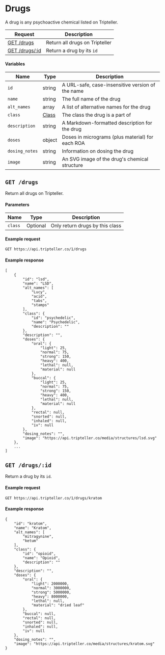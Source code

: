 # Drugs
A drug is any psychoactive chemical listed on Tripteller.

| Request | Description |
| --- | --- |
| [GET /drugs](#get-drugs) | Return all drugs on Tripteller |
| [GET /drugs/:id](#get-drugsid) | Return a drug by its `id` |

#### Variables
| Name | Type | Description |
| --- | --- | --- |
| `id` | string | A URL-safe, case-insensitive version of the name |
| `name` | string | The full name of the drug |
| `alt_names` | array | A list of alternative names for the drug |
| `class` | [Class](/Tripteller/API/blob/master/v1/classes.md) | The class the drug is a part of |
| `description` | string | A Markdown-formatted description for the drug |
| `doses` | object | Doses in micrograms (plus material) for each ROA |
| `dosing_notes` | string | Information on dosing the drug |
| `image` | string | An SVG image of the drug's chemical structure |

## `GET /drugs`
Return all drugs on Tripteller.

#### Parameters
| Name | Type | Description |
| --- | --- | --- |
| `class` | Optional | Only return drugs by this class |

#### Example request
    GET https://api.tripteller.co/1/drugs

#### Example response
    [
        {
            "id": "lsd",
            "name": "LSD",
            "alt_names": [
                "Lucy",
                "acid",
                "tabs",
                "stamps"
            ],
            "class": {
                "id": "psychedelic",
                "name": "Psychedelic",
                "description": ""
            },
            "description": "",
            "doses": {
                "oral": {
                    "light": 25,
                    "normal": 75,
                    "strong": 150,
                    "heavy": 400,
                    "lethal": null,
                    "material": null
                },
                "buccal": {
                    "light": 25,
                    "normal": 75,
                    "strong": 150,
                    "heavy": 400,
                    "lethal": null,
                    "material": null
                },
                "rectal": null,
                "snorted": null,
                "inhaled": null,
                "iv": null
            },
            "dosing_notes": "",
            "image": "https://api.tripteller.co/media/structures/lsd.svg"
        },
        ...
    ]
## `GET /drugs/:id`
Return a drug by its `id`.

#### Example request
    GET https://api.tripteller.co/1/drugs/kratom

#### Example response
    {
        "id": "kratom",
        "name": "Kratom",
        "alt_names": [
            "mitragynine",
            "ketum"
        ],
        "class": {
            "id": "opioid",
            "name": "Opioid",
            "description": ""
        },
        "description": "",
        "doses": {
            "oral": {
                "light": 2000000,
                "normal": 3000000,
                "strong": 5000000,
                "heavy": 8000000,
                "lethal": null,
                "material": "dried leaf"
            },
            "buccal": null,
            "rectal": null,
            "snorted": null,
            "inhaled": null,
            "iv": null
        },
        "dosing_notes": "",
        "image": "https://api.tripteller.co/media/structures/kratom.svg"
    }
